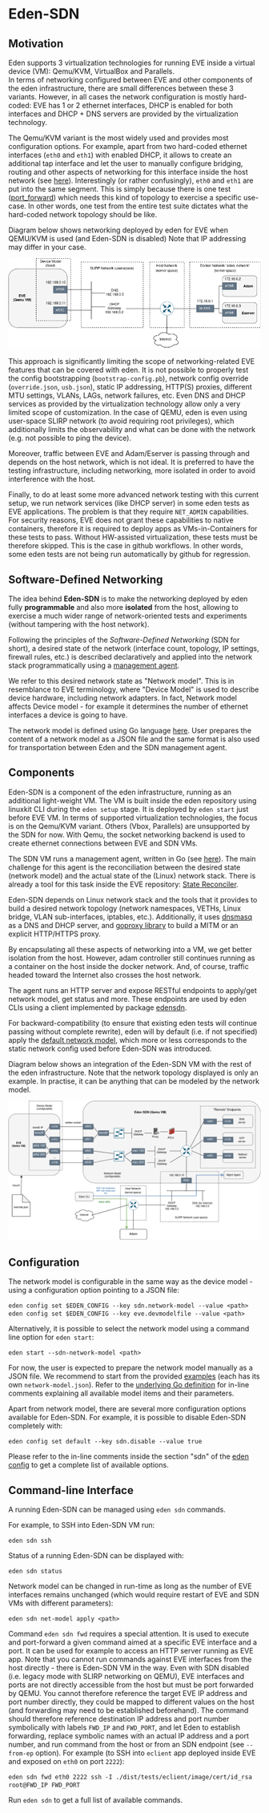 # Eden-SDN

## Motivation

Eden supports 3 virtualization technologies for running EVE inside a virtual device (VM): Qemu/KVM,
VirtualBox and Parallels.\
In terms of networking configured between EVE and other components of the eden infrastructure, there are
small differences between these 3 variants. However, in all cases the network configuration is mostly hard-coded:
EVE has 1 or 2 ethernet interfaces, DHCP is enabled for both interfaces and DHCP + DNS servers are provided
by the virtualization technology.

The Qemu/KVM variant is the most widely used and provides most configuration options. For example, apart
from two hard-coded ethernet interfaces (`eth0` and `eth1`) with enabled DHCP, it allows to create an
additional tap interface and let the user to manually configure bridging, routing and other aspects of
networking for this interface inside the host network (see [here](../docs/tap.md)). Interestingly
(or rather confusingly), `eth0` and `eth1` are put into the same segment. This is simply because there is
one test ([port_forward](../tests/eclient/testdata/port_forward.txt)) which needs this kind of topology to
exercise a specific use-case. In other words, one test from the entire test suite dictates what
the hard-coded network topology should be like.

Diagram below shows networking deployed by eden for EVE when QEMU/KVM is used (and Eden-SDN is disabled)
Note that IP addressing may differ in your case.

![non-SDN Qemu networking](./pics/eden-slirp-networking.png)

This approach is significantly limiting the scope of networking-related EVE features that can be covered
with eden. It is not possible to properly test the config bootstrapping (`bootstrap-config.pb`), network
config override (`override.json`, `usb.json`), static IP addressing, HTTP(S) proxies, different MTU
settings, VLANs, LAGs, network failures, etc. Even DNS and DHCP services as provided by the virtualization
technology allow only a very limited scope of customization. In the case of QEMU, eden is even using
user-space SLIRP network (to avoid requiring root privileges), which additionally limits the observability
and what can be done with the network (e.g. not possible to ping the device).

Moreover, traffic between EVE and Adam/Eserver is passing through and depends on the host network,
which is not ideal. It is preferred to have the testing infrastructure, including networking, more isolated
in order to avoid interference with the host.

Finally, to do at least some more advanced network testing with this current setup, we run network services
(like DHCP server) in some eden tests as EVE applications. The problem is that they require `NET_ADMIN`
capabilities. For security reasons, EVE does not grant these capabilities to native containers, therefore it
is required to deploy apps as VMs-in-Containers for these tests to pass. Without HW-assisted virtualization,
these tests must be therefore skipped. This is the case in github workflows. In other words, some eden tests
are not being run automatically by github for regression.

## Software-Defined Networking

The idea behind **Eden-SDN** is to make the networking deployed by eden fully **programmable** and also more
**isolated** from the host, allowing to exercise a much wider range of network-oriented tests and
experiments (without tampering with the host network).

Following the principles of the *Software-Defined Networking* (SDN for short), a desired state of the
network (interface count, topology, IP settings, firewall rules, etc.) is described declaratively and
applied into the network stack programmatically using a [management agent](./cmd/sdnagent).

We refer to this desired network state as "Network model". This is in resemblance to EVE terminology,
where "Device Model" is used to describe device hardware, including network adapters. In fact, Network
model affects Device model - for example it determines the number of ethernet interfaces a device
is going to have.

The network model is defined using Go language [here](./api/netModel.go). User prepares the content
of a network model as a JSON file and the same format is also used for transportation between
Eden and the SDN management agent.

## Components

Eden-SDN is a component of the eden infrastructure, running as an additional light-weight VM.
The VM is built inside the eden repository using linuxkit CLI during the `eden setup` stage.
It is deployed by `eden start` just before EVE VM. In terms of supported virtualization technologies,
the focus is on the Qemu/KVM variant. Others (Vbox, Parallels) are unsupported by the SDN for now.
With Qemu, the socket networking backend is used to create ethernet connections between EVE and SDN VMs.

The SDN VM runs a management agent, written in Go (see [here](./cmd/sdnagent)).
The main challenge for this agent is the reconciliation between the desired state (network model)
and the actual state of the (Linux) network stack. There is already a tool for this task inside
the EVE repository: [State Reconciler](https://github.com/lf-edge/eve/tree/master/libs/reconciler).

Eden-SDN depends on Linux network stack and the tools that it provides to build a desired network
topology (network namespaces, VETHs, Linux bridge, VLAN sub-interfaces, iptables, etc.). Additionally,
it uses [dnsmasq](https://thekelleys.org.uk/dnsmasq/doc.html) as a DNS and DHCP server,
and [goproxy library](https://github.com/elazarl/goproxy) to build a MITM or an explicit HTTP/HTTPS proxy.

By encapsulating all these aspects of networking into a VM, we get better isolation from the host.
However, adam controller still continues running as a container on the host inside the docker network.
And, of course, traffic headed toward the Internet also crosses the host network.

The agent runs an HTTP server and expose RESTful endpoints to apply/get network model, get status and more.
These endpoints are used by eden CLIs using a client implemented by package [edensdn](../pkg/edensdn).

For backward-compatibility (to ensure that existing eden tests will continue passing without
complete rewrite), eden will by default (i.e. if not specified) apply
the [default network model](../pkg/edensdn/netModel.go), which more or less corresponds to the static
network config used before Eden-SDN was introduced.

Diagram below shows an integration of the Eden-SDN VM with the rest of the eden infrastructure.
Note that the network topology displayed is only an example. In practise, it can be anything that
can be modeled by the network model.

![Eden-SDN VM](./pics/eden-sdn-vm.png)

## Configuration

The network model is configurable in the same way as the device model - using a configuration option
pointing to a JSON file:

```
eden config set $EDEN_CONFIG --key sdn.network-model --value <path>
eden config set $EDEN_CONFIG --key eve.devmodelfile --value <path>
```

Alternatively, it is possible to select the network model using a command line option for `eden start`:

```
eden start --sdn-network-model <path>
```

For now, the user is expected to prepare the network model manually as a JSON file.
We recommend to start from the provided [examples](./examples) (each has its own `network-model.json`).
Refer to the [underlying Go definition](./api/netModel.go) for in-line comments explaining all available 
model items and their parameters.

Apart from network model, there are several more configuration options available for Eden-SDN.
For example, it is possible to disable Eden-SDN completely with:

```
eden config set default --key sdn.disable --value true
```

Please refer to the in-line comments inside the section "sdn" of the [eden config](../docs/config.md)
to get a complete list of available options.

## Command-line Interface

A running Eden-SDN can be managed using `eden sdn` commands.

For example, to SSH into Eden-SDN VM run:

```
eden sdn ssh
```

Status of a running Eden-SDN can be displayed with:

```
eden sdn status
```

Network model can be changed in run-time as long as the number of EVE interfaces remains unchanged
(which would require restart of EVE and SDN VMs with different parameters):

```
eden sdn net-model apply <path>
```

Command `eden sdn fwd` requires a special attention. It is used to execute and port-forward
a given command aimed at a specific EVE interface and a port.
It can be used for example to access an HTTP server running as EVE app.
Note that you cannot run commands against EVE interfaces from the host directly - there is
Eden-SDN VM in the way. Even with SDN disabled (i.e. legacy mode with SLIRP networking on QEMU),
EVE interfaces and ports are not directly accessible from the host but must be port forwarded by QEMU.
You cannot therefore reference the target EVE IP address and port number directly, they could
be mapped to different values on the host (and forwarding may need to be established beforehand).
The command should therefore reference destination IP address and port number symbolically
with labels `FWD_IP` and `FWD_PORT`, and let Eden to establish forwarding, replace symbolic names
with an actual IP address and a port number, and run command from the host or from an SDN endpoint
(see `--from-ep` option).
For example (to SSH into `eclient` app deployed inside EVE and exposed on `eth0` on port `2222`):

```
eden sdn fwd eth0 2222 ssh -I ./dist/tests/eclient/image/cert/id_rsa root@FWD_IP FWD_PORT
```

Run `eden sdn` to get a full list of available commands.
